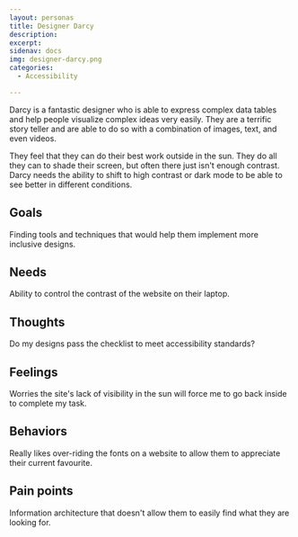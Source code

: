 ```yaml
---
layout: personas
title: Designer Darcy
description: 
excerpt: 
sidenav: docs
img: designer-darcy.png
categories:
  - Accessibility

---
```


Darcy is a fantastic designer who is able to express complex data tables and help people visualize complex ideas very easily. They are a terrific story teller and are able to do so with a combination of images, text, and even videos. 

They feel that they can do their best work outside in the sun. They do all they can to shade their screen, but often there just isn't enough contrast. Darcy needs the ability to shift to high contrast or dark mode to be able to see better in different conditions. 

## Goals
Finding tools and techniques that would help them implement more inclusive designs. 

## Needs
Ability to control the contrast of the website on their laptop.

## Thoughts
Do my designs pass the checklist to meet accessibility standards? 

## Feelings
Worries the site's lack of visibility in the sun will force me to go back inside to complete my task.

## Behaviors
Really likes over-riding the fonts on a website to allow them to appreciate their current favourite.

## Pain points
Information architecture that doesn't allow them to easily find what they are looking for.
